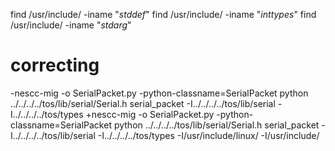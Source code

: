 
find /usr/include/ -iname "*stddef*"
find /usr/include/ -iname "*inttypes*"
find /usr/include/ -iname "*stdarg*"


# correcting
-nescc-mig -o SerialPacket.py -python-classname=SerialPacket python ../../../../tos/lib/serial/Serial.h serial_packet -I../../../../tos/lib/serial -I../../../../tos/types
+nescc-mig -o SerialPacket.py -python-classname=SerialPacket python ../../../../tos/lib/serial/Serial.h serial_packet -I../../../../tos/lib/serial -I../../../../tos/types -I/usr/include/linux/ -I/usr/include/




